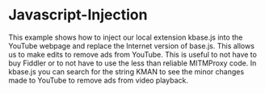 # Javascript-Injection

This example shows how to inject our local extension kbase.js into the YouTube webpage and replace the Internet version of base.js.
This allows us to make edits to remove ads from YouTube.
This is useful to not have to buy Fiddler or to not have to use the less than reliable MITMProxy code.
In kbase.js you can search for the string KMAN to see the minor changes made to YouTube to remove ads from video playback.



